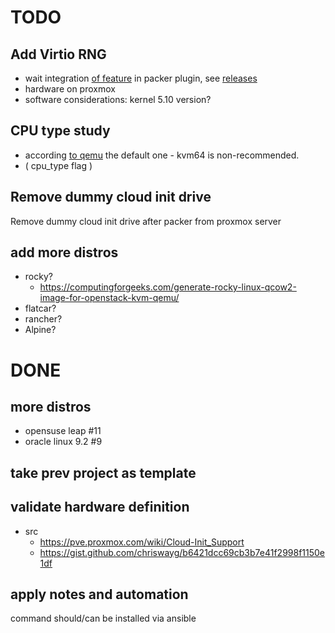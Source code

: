 # TODO

## Add Virtio RNG

 - wait integration [of feature](https://github.com/hashicorp/packer-plugin-proxmox/pull/195) in packer plugin, see [releases](https://github.com/hashicorp/packer-plugin-proxmox/releases)
 - hardware on proxmox
 - software considerations: kernel 5.10 version?

## CPU type study

 - according [to qemu](https://qemu.readthedocs.io/en/latest/system/qemu-cpu-models.html#other-non-recommended-x86-cpus) the default one - kvm64 is non-recommended.
 - ( cpu_type  flag )

## Remove dummy cloud init drive

Remove dummy cloud init drive after packer from proxmox server

## add more distros

 - rocky?
   - https://computingforgeeks.com/generate-rocky-linux-qcow2-image-for-openstack-kvm-qemu/
 - flatcar?
 - rancher?
 - Alpine?


# DONE

## more distros

 - opensuse leap #11
 - oracle linux 9.2 #9

## take prev project as template

## validate hardware definition

 - src
   - https://pve.proxmox.com/wiki/Cloud-Init_Support
   - https://gist.github.com/chriswayg/b6421dcc69cb3b7e41f2998f1150e1df

## apply notes and automation

command should/can be installed via ansible
